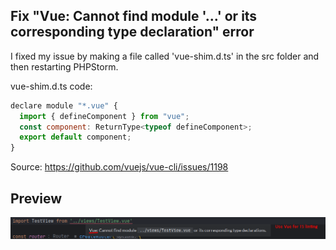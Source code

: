 ## Fix "Vue: Cannot find module '...' or its corresponding type declaration" error

I fixed my issue by making a file called 'vue-shim.d.ts' in the src folder and then restarting PHPStorm.

vue-shim.d.ts code:
```javascript
declare module "*.vue" {
  import { defineComponent } from "vue";
  const component: ReturnType<typeof defineComponent>;
  export default component;
}
```
Source:  https://github.com/vuejs/vue-cli/issues/1198

## Preview
![Project preview image](/preview.png) 
